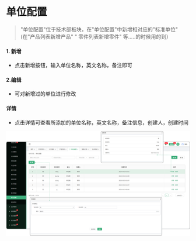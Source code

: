 # 单位配置

> "单位配置"位于技术部板块，在"单位配置"中新增相对应的"标准单位" (在"产品列表新增产品"  " 零件列表新增零件" 等.....的时候用的到）
#### 1. 新增

* 点击新增按钮，输入单位名称，英文名称，备注即可

#### 2.编辑

* 可对新增过的单位进行修改

#### 详情

* 点击详情可查看所添加的单位名称，英文名称，备注信息，创建人，创建时间


![如图所示](../file/dwpz.png)